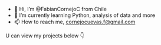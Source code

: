 - 👋 Hi, I’m @FabianCornejoC from Chile
- 🌱 I’m currently learning Python, analysis of data and more
- 📫 How to reach me, cornejocuevas.f@gmail.com

U can view my projects below 👇


